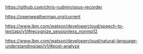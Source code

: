 https://github.com/chris-rudmin/opus-recorder

https://openweathermap.org/current

https://www.ibm.com/watson/developercloud/speech-to-text/api/v1/#recognize_sessionless_nonmp12


https://www.ibm.com/watson/developercloud/natural-language-understanding/api/v1/#post-analyze